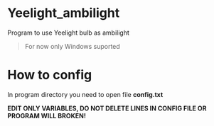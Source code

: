 # Yeelight_ambilight
Program to use Yeelight bulb as ambilight

> For now only Windows suported

# How to config

In program directory you need to open file **config.txt**

**EDIT ONLY VARIABLES, DO NOT DELETE LINES IN CONFIG FILE OR PROGRAM WILL BROKEN!**
